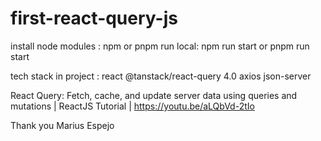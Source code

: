 # first-react-query-js

install node modules : npm or pnpm
run local: npm run start or pnpm run start

tech stack in project :
react
@tanstack/react-query 4.0
axios
json-server

React Query: Fetch, cache, and update server data using queries and mutations | ReactJS Tutorial
| https://youtu.be/aLQbVd-2tIo

Thank you Marius Espejo

